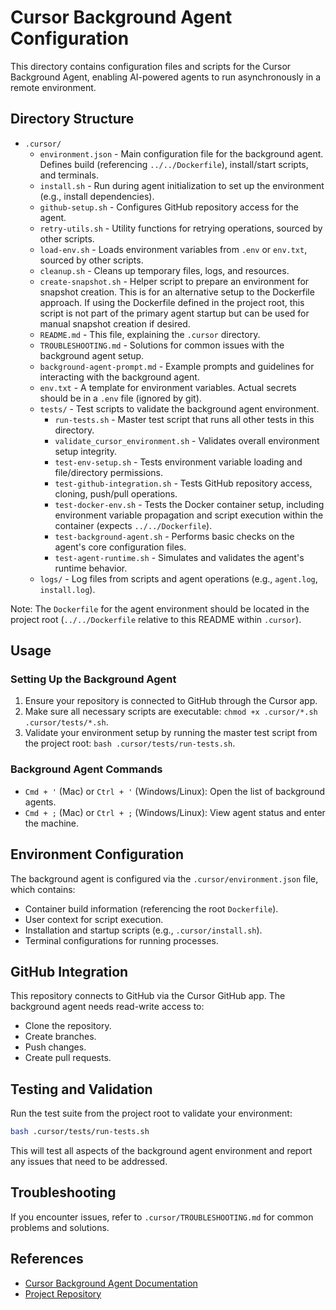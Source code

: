 # Cursor Background Agent Configuration

This directory contains configuration files and scripts for the Cursor Background Agent, enabling AI-powered agents to run asynchronously in a remote environment.

## Directory Structure

- `.cursor/`
  - `environment.json` - Main configuration file for the background agent. Defines build (referencing `../../Dockerfile`), install/start scripts, and terminals.
  - `install.sh` - Run during agent initialization to set up the environment (e.g., install dependencies).
  - `github-setup.sh` - Configures GitHub repository access for the agent.
  - `retry-utils.sh` - Utility functions for retrying operations, sourced by other scripts.
  - `load-env.sh` - Loads environment variables from `.env` or `env.txt`, sourced by other scripts.
  - `cleanup.sh` - Cleans up temporary files, logs, and resources.
  - `create-snapshot.sh` - Helper script to prepare an environment for snapshot creation. This is for an alternative setup to the Dockerfile approach. If using the Dockerfile defined in the project root, this script is not part of the primary agent startup but can be used for manual snapshot creation if desired.
  - `README.md` - This file, explaining the `.cursor` directory.
  - `TROUBLESHOOTING.md` - Solutions for common issues with the background agent setup.
  - `background-agent-prompt.md` - Example prompts and guidelines for interacting with the background agent.
  - `env.txt` - A template for environment variables. Actual secrets should be in a `.env` file (ignored by git).
  - `tests/` - Test scripts to validate the background agent environment.
    - `run-tests.sh` - Master test script that runs all other tests in this directory.
    - `validate_cursor_environment.sh` - Validates overall environment setup integrity.
    - `test-env-setup.sh` - Tests environment variable loading and file/directory permissions.
    - `test-github-integration.sh` - Tests GitHub repository access, cloning, push/pull operations.
    - `test-docker-env.sh` - Tests the Docker container setup, including environment variable propagation and script execution within the container (expects `../../Dockerfile`).
    - `test-background-agent.sh` - Performs basic checks on the agent's core configuration files.
    - `test-agent-runtime.sh` - Simulates and validates the agent's runtime behavior.
  - `logs/` - Log files from scripts and agent operations (e.g., `agent.log`, `install.log`).

Note: The `Dockerfile` for the agent environment should be located in the project root (`../../Dockerfile` relative to this README within `.cursor`).

## Usage

### Setting Up the Background Agent

1. Ensure your repository is connected to GitHub through the Cursor app.
2. Make sure all necessary scripts are executable: `chmod +x .cursor/*.sh .cursor/tests/*.sh`.
3. Validate your environment setup by running the master test script from the project root: `bash .cursor/tests/run-tests.sh`.

### Background Agent Commands

- `Cmd + '` (Mac) or `Ctrl + '` (Windows/Linux): Open the list of background agents.
- `Cmd + ;` (Mac) or `Ctrl + ;` (Windows/Linux): View agent status and enter the machine.

## Environment Configuration

The background agent is configured via the `.cursor/environment.json` file, which contains:

- Container build information (referencing the root `Dockerfile`).
- User context for script execution.
- Installation and startup scripts (e.g., `.cursor/install.sh`).
- Terminal configurations for running processes.

## GitHub Integration

This repository connects to GitHub via the Cursor GitHub app. The background agent needs read-write access to:

- Clone the repository.
- Create branches.
- Push changes.
- Create pull requests.

## Testing and Validation

Run the test suite from the project root to validate your environment:

```bash
bash .cursor/tests/run-tests.sh
```

This will test all aspects of the background agent environment and report any issues that need to be addressed.

## Troubleshooting

If you encounter issues, refer to `.cursor/TROUBLESHOOTING.md` for common problems and solutions.

## References

- [Cursor Background Agent Documentation](https://docs.cursor.com/background-agent)
- [Project Repository](https://github.com/Victordtesla24/cursor-uninstaller.git)
